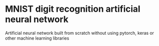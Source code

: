 # MNIST digit recognition artificial neural network
 Artificial neural network built from scratch without using pytorch, keras or other machine learning libraries
